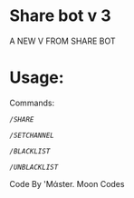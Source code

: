 # Share bot v 3

A NEW V FROM SHARE BOT

# Usage: 

Commands:

*`/SHARE`*

*`/SETCHANNEL`*

*`/BLACKLIST`*

*`/UNBLACKLIST`*

Code By 'Mάster. Moon Codes


